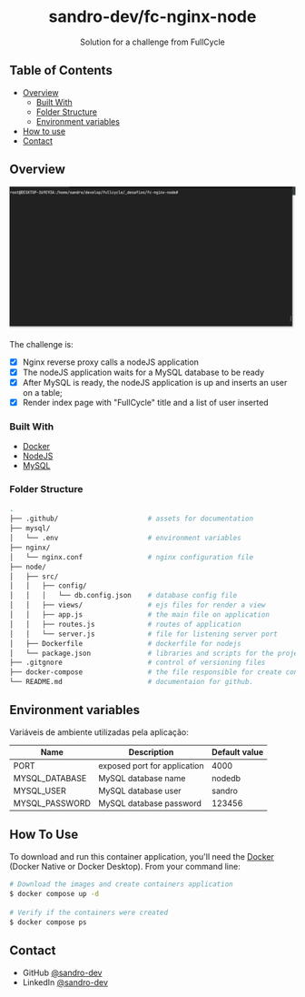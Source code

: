 <!-- Please update value in the {}  -->

<h1 align="center">sandro-dev/fc-nginx-node</h1>

<div align="center">
   Solution for a challenge from FullCycle</a>
</div>

<!-- TABLE OF CONTENTS -->

## Table of Contents

- [Overview](#overview)
  - [Built With](#built-with)
  - [Folder Structure](#folder-structure)
  - [Environment variables](#environment-variables)
- [How to use](#how-to-use)
- [Contact](#contact)

<!-- OVERVIEW -->

## Overview

![screenshot](.github/screenshot.gif)

The challenge is:

- [x] Nginx reverse proxy calls a nodeJS application
- [x] The nodeJS application waits for a MySQL database to be ready
- [x] After MySQL is ready, the nodeJS application is up and inserts an user on a table;
- [x] Render index page with "FullCycle" title and a list of user inserted

### Built With
- [Docker](https://www.docker.com)
- [NodeJS](https://nodejs.org/)
- [MySQL](https://www.mysql.com/)

### Folder Structure
```sh
.
├── .github/                      # assets for documentation
├── mysql/
│   └── .env                      # environment variables
├── nginx/
│   └── nginx.conf                # nginx configuration file
├── node/          
│   ├── src/         
│   │   ├── config/
│   │   │   └── db.config.json    # database config file 
│   │   ├── views/                # ejs files for render a view
│   │   ├── app.js                # the main file on application
│   │   ├── routes.js             # routes of application
│   │   └── server.js             # file for listening server port
│   ├── Dockerfile                # dockerfile for nodejs 
│   └── package.json              # libraries and scripts for the project
├── .gitgnore                     # control of versioning files
├── docker-compose                # the file responsible for create containers applications
└── README.md                     # documentaion for github.


```

## Environment variables
Variáveis de ambiente utilizadas pela aplicação:

| Name | Description | Default value |
| ---  | --- | --- | 
| PORT | exposed port for application | 4000 |
| MYSQL_DATABASE | MySQL database name | nodedb |
| MYSQL_USER | MySQL database user | sandro |
| MYSQL_PASSWORD | MySQL database password | 123456 |




## How To Use

To download and run this container application, you'll need the [Docker](https://www.docker.com/) (Docker Native or Docker Desktop). From your command line:

```bash
# Download the images and create containers application
$ docker compose up -d

# Verify if the containers were created
$ docker compose ps
```

## Contact

- GitHub [@sandro-dev](https://github.com/sandro-dev)
- LinkedIn [@sandro-dev](https://www.linkedin.com/in/sandro-dev/)